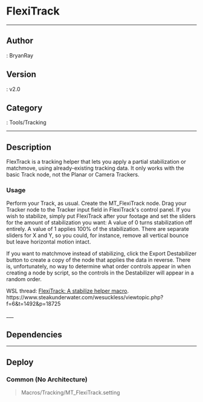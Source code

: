 # FlexiTrack
___

## Author
 : BryanRay

## Version
 : v2.0

## Category
 : Tools/Tracking
___

## Description
<p>FlexTrack is a tracking helper that lets you apply a partial stabilization or matchmove, using already-existing tracking data. It only works with the basic Track node, not the Planar or Camera Trackers.</p>

<h3>Usage</h3>
<p>Perform your Track, as usual. Create the MT_FlexiTrack node. Drag your Tracker node to the Tracker input field in FlexiTrack's control panel. If you wish to stabilize, simply put FlexiTrack after your footage and set the sliders for the amount of stabilization you want: A value of 0 turns stabilization off entirely. A value of 1 applies 100% of the stabilization. There are separate sliders for X and Y, so you could, for instance, remove all vertical bounce but leave horizontal motion intact.</p>

<p>If you want to matchmove instead of stabilizing, click the Export Destabilizer button to create a copy of the node that applies the data in reverse. There is, unfortunately, no way to determine what order controls appear in when creating a node by script, so the controls in the Destabilizer will appear in a random order.</p>

<p>WSL thread: <a href=https://www.steakunderwater.com/wesuckless/viewtopic.php?f=6&t=1492&p=18725>FlexiTrack: A stabilize helper macro</a>. https://www.steakunderwater.com/wesuckless/viewtopic.php?f=6&t=1492&p=18725</p>___

## Dependencies


___

## Deploy

### Common (No Architecture)

> Macros/Tracking/MT_FlexiTrack.setting  
